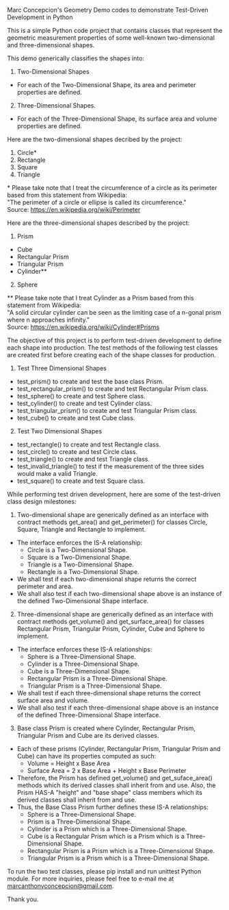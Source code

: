 Marc Concepcion's Geometry Demo codes to demonstrate Test-Driven Development in Python

This is a simple Python code project that contains classes that represent the geometric measurement properties of some well-known two-dimensional and three-dimensional shapes.

This demo generically classifies the shapes into:
1. Two-Dimensional Shapes
-	For each of the Two-Dimensional Shape, its area and perimeter properties are defined.

2. Three-Dimensional Shapes.
-	For each of the Three-Dimensional Shape, its surface area and volume properties are defined.

Here are the two-dimensional shapes decribed by the project:
1. Circle*
2. Rectangle
3. Square
4. Triangle

\* Please take note that I treat the circumference of a circle as its perimeter based from this statement from Wikipedia:\
"The perimeter of a circle or ellipse is called its circumference."\
Source: https://en.wikipedia.org/wiki/Perimeter

Here are the three-dimensional shapes described by the project:
1. Prism
-	Cube
-	Rectangular Prism
-	Triangular Prism
-	Cylinder**
2. Sphere

\** Please take note that I treat Cylinder as a Prism based from this statement from Wikipedia:\
"A solid circular cylinder can be seen as the limiting case of a n-gonal prism where n approaches infinity."\
Source: https://en.wikipedia.org/wiki/Cylinder#Prisms

The objective of this project is to perform test-driven development to define each shape into production.
The test methods of the following test classes are created first before creating each of the shape classes for production.
1.	Test Three Dimensional Shapes
-   test_prism() to create and test the base class Prism.
-	test_rectangular_prism() to create and test Rectangular Prism class.
-	test_sphere() to create and test Sphere class.
-	test_cylinder() to create and test Cylinder class.
-	test_triangular_prism() to create and test Triangular Prism class.
-	test_cube() to create and test Cube class.
2.	Test Two Dimensional Shapes
-	test_rectangle() to create and test Rectangle class.
-	test_circle() to create and test Circle class.
-	test_triangle() to create and test Triangle class.
-	test_invalid_triangle() to test if the measurement of the three sides would make a valid Triangle.
-	test_square() to create and test Square class.

While performing test driven development, here are some of the test-driven class design milestones:
1.	Two-dimensional shape are generically defined as an interface with contract methods get_area() and get_perimeter() for classes Circle, Square, Triangle and Rectangle to implement.
-	The interface enforces the IS-A relationship:
	-	Circle is a Two-Dimensional Shape.
	-	Square is a Two-Dimensional Shape.
	-	Triangle is a Two-Dimensional Shape.
	-	Rectangle is a Two-Dimensional Shape.
-   We shall test if each two-dimensional shape returns the correct perimeter and area.
-   We shall also test if each two-dimensional shape above is an instance of the defined Two-Dimensional Shape interface.

2.	Three-dimensional shape are generically defined as an interface with contract methods get_volume() and get_surface_area() for classes Rectangular Prism, Triangular Prism, Cylinder, Cube and Sphere to implement.
-	The interface enforces these IS-A relationships:
	-	Sphere is a Three-Dimensional Shape.
	-	Cylinder is a Three-Dimensional Shape.
	-	Cube is a Three-Dimensional Shape.
	-	Rectangular Prism is a Three-Dimensional Shape.
	-	Triangular Prism is a Three-Dimensional Shape.
-   We shall test if each three-dimensional shape returns the correct surface area and volume.
-   We shall also test if each three-dimensional shape above is an instance of the defined Three-Dimensional Shape interface.

3. Base class Prism is created where Cylinder, Rectangular Prism, Triangular Prism and Cube are its derived classes.
-	Each of these prisms (Cylinder, Rectangular Prism, Triangular Prism and Cube) can have its properties computed as such:
	-	Volume = Height x Base Area
	-	Surface Area = 2 x Base Area + Height x Base Perimeter
-	Therefore, the Prism has defined get_volume() and get_suface_area() methods which its derived classes shall inherit from and use.
	Also, the Prism HAS-A "height" and "base shape" class members which its derived classes shall inherit from and use.
-	Thus, the Base Class Prism further defines these IS-A relationships:
	-	Sphere is a Three-Dimensional Shape.
	-	Prism is a Three-Dimensional Shape.
	-	Cylinder is a Prism which is a Three-Dimensional Shape.
	-	Cube is a Rectangular Prism which is a Prism which is a Three-Dimensional Shape.
	-	Rectangular Prism is a Prism which is a Three-Dimensional Shape.
	-	Triangular Prism is a Prism which is a Three-Dimensional Shape.

To run the two test classes, please pip install and run unittest Python module.
For more inquiries, please feel free to e-mail me at marcanthonyconcepcion@gmail.com.

Thank you.
